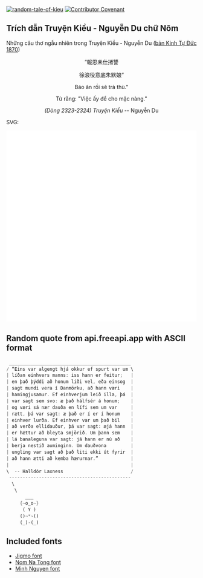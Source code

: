 [![random-tale-of-kieu](https://github.com/huuquyet/random-tale-of-kieu/actions/workflows/random-tale-of-kieu.yml/badge.svg)](https://github.com/huuquyet/random-tale-of-kieu/actions/workflows/random-tale-of-kieu.yml)
[![Contributor Covenant](https://img.shields.io/badge/Contributor%20Covenant-2.1-4baaaa.svg)](.github/CODE_OF_CONDUCT.md "Contributor Covenant 2.1")

## Trích dẫn Truyện Kiều - Nguyễn Du chữ Nôm

Những câu thơ ngẫu nhiên trong Truyện Kiều - Nguyễn Du ([bản Kinh Tự Đức 1870](https://vi.wikisource.org/wiki/Truy%E1%BB%87n_Ki%E1%BB%81u_(b%E1%BA%A3n_Kinh_T%E1%BB%B1_%C4%90%E1%BB%A9c_1870)))

<div align="center">
<!-- START_KIEU -->
      <p class="nom">“報恩耒仕㨋讐</p>
      <p class="nom">徐浪役意底朱默娘”</p>
      <p class="quocngu">Báo ân rồi sẽ trả thù."</p>
      <p class="quocngu">Từ rằng: "Việc ấy để cho mặc nàng."</p>
      <p class="author"><i>(Dòng 2323-2324) Truyện Kiều</i> -- Nguyễn Du</p>
<!-- END_KIEU -->
</div>

SVG:

<div align="center">
  <img src="./assets/random-kieu.svg" alt="The Tale of Kieu - Nguyen Du">
</div>

## Random quote from api.freeapi.app with ASCII format

<!-- START_QUOTE -->
```rust
 _____________________________________________
/ “Eins var algengt hjá okkur ef spurt var um \
| líðan einhvers manns: iss hann er feitur;   |
| en það þýddi að honum liði vel, eða einsog  |
| sagt mundi vera í Danmörku, að hann væri    |
| hamingjusamur. Ef einhverjum leið illa, þá  |
| var sagt sem svo: æ það hálfsér á honum;    |
| og væri sá nær dauða en lífi sem um var     |
| rætt, þá var sagt: æ það er í er í honum    |
| einhver lurða. Ef einhver var um það bil    |
| að verða ellidauður, þá var sagt: æjá hann  |
| er hættur að bleyta smjörið. Um þann sem    |
| lá banaleguna var sagt: já hann er nú að    |
| berja nestið auminginn. Um dauðvona         |
| ungling var sagt að það liti ekki út fyrir  |
| að hann ætti að kemba hærurnar.”            |
|                                             |
\  -- Halldór Laxness                         /
 ---------------------------------------------
  \
   \
       ___  
     {~o_o~}
      ( Y )
     ()~*~()   
     (_)-(_)   
```
<!-- END_QUOTE -->

## Included fonts

- [Jigmo font](https://github.com/kamichikoichi/jigmo)
- [Nom Na Tong font](https://github.com/nomfoundation/font)
- [Minh Nguyen font](https://github.com/TKYKmori/Minh-Nguyen)
